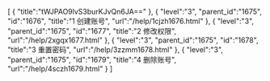 [
	{
		"title":"tWJPAO9lvS3burKJvQn6JA=="
	},
	{
		"level":"3",
		"parent_id":"1675",
		"id":"1676",
		"title":"1  创建账号",
		"url":"/help/1cjzh1676.html"
	},
	{
		"level":"3",
		"parent_id":"1675",
		"id":"1677",
		"title":"2  修改权限",
		"url":"/help/2xgqx1677.html"
	},
	{
		"level":"3",
		"parent_id":"1675",
		"id":"1678",
		"title":"3  重置密码",
		"url":"/help/3zzmm1678.html"
	},
	{
		"level":"3",
		"parent_id":"1675",
		"id":"1679",
		"title":"4  删除账号",
		"url":"/help/4sczh1679.html"
	}
]